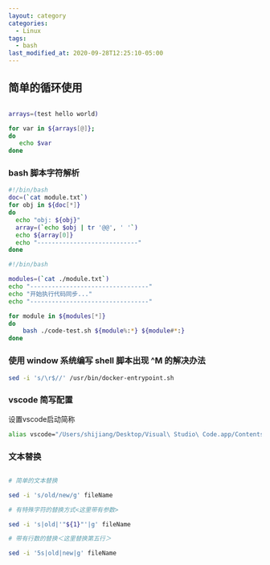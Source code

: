 ```yaml
---
layout: category
categories:
  - Linux
tags:
  - bash
last_modified_at: 2020-09-28T12:25:10-05:00
---
```




## 简单的循环使用

```bash

arrays=(test hello world)

for var in ${arrays[@]};
do
   echo $var
done
```


### bash 脚本字符解析

```bash
#!/bin/bash
doc=(`cat module.txt`)
for obj in ${doc[*]}
do
  echo "obj: ${obj}"
  array=(`echo $obj | tr '@@', ' '`)
  echo ${array[0]}
  echo "----------------------------"
done
```

```bash
#!/bin/bash

modules=(`cat ./module.txt`)
echo "---------------------------------"
echo "开始执行代码同步..."
echo "---------------------------------"

for module in ${modules[*]}
do
    bash ./code-test.sh ${module%:*} ${module#*:}
done
```

### 使用 window 系统编写 shell 脚本出现 ^M 的解决办法

```bash
sed -i 's/\r$//' /usr/bin/docker-entrypoint.sh
```

### vscode  简写配置

设置vscode启动简称

```bash
alias vscode="/Users/shijiang/Desktop/Visual\ Studio\ Code.app/Contents/Resources/app/bin/code"
```

### 文本替换

```bash

# 简单的文本替换

sed -i 's/old/new/g' fileName

# 有特殊字符的替换方式<这里带有参数>

sed -i 's|old|'"${1}"'|g' fileName

# 带有行数的替换＜这里替换第五行＞

sed -i '5s|old|new|g' fileName
```